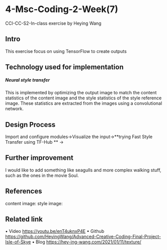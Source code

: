# 4-Msc-Coding-2-Week(7)

CCI-CC-S2-In-class exercise by Heying Wang

## Intro 

  This exercise focus on using TensorFlow to create outputs

## Technology used for implementation

 ##### Neural style transfer
  
  This is implemented by optimizing the output image to match the content statistics of the content image and the style statistics of the style reference image. These statistics are extracted from the images using a convolutional network.
 

## Design Process
   Import and configure modules->Visualize the input->**trying Fast Style Transfer using TF-Hub ** ->

## Further improvement

  I would like to add something like seagulls and more complex walking stuff, such as the ones in the movie Soul.

## References
  content image:
  style image:

## Related link
 • Video https://youtu.be/enT4uknxP4E 
 • Github https://github.com/HeyingWang/Advanced-Creative-Coding-Final-Project-Isle-of-Skye 
 • Blog https://hey-ing-wang.com/2021/01/11/texture/


